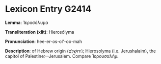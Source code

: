 # Lexicon Entry G2414

**Lemma**: Ἱεροσόλυμα

**Transliteration (xlit)**: Hierosólyma

**Pronunciation**: hee-er-os-ol'-oo-mah

**Description**:
of Hebrew origin (יְרוּשָׁלַ͏ִם); Hierosolyma (i.e. Jerushalaim), the capitol of Palestine:--Jerusalem. Compare Ἱερουσαλήμ.
